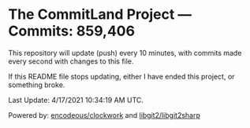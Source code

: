 # The CommitLand Project — Commits: 859,406

This repository will update (push) every 10 minutes, with commits made every second with changes to this file.

If this README file stops updating, either I have ended this project, or something broke.

Last Update: 4/17/2021 10:34:19 AM UTC.

Powered by: [encodeous/clockwork](https://github.com/encodeous/clockwork) and [libgit2/libgit2sharp](https://github.com/libgit2/libgit2sharp)